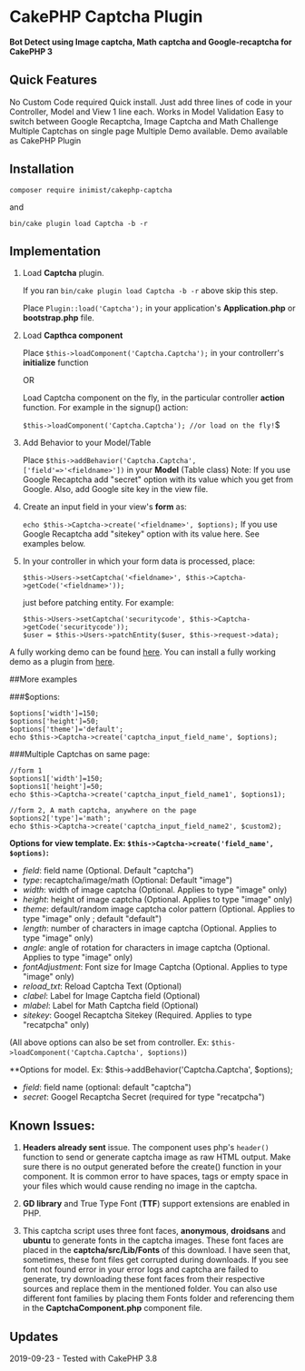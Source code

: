 # CakePHP Captcha Plugin

**Bot Detect using Image captcha, Math captcha and Google-recaptcha for CakePHP 3**

## Quick Features

No Custom Code required
Quick install. Just add three lines of code in your Controller, Model and View 1 line each.
Works in Model Validation
Easy to switch between Google Recaptcha, Image Captcha and Math Challenge
Multiple Captchas on single page
Multiple Demo available.
Demo available as CakePHP Plugin

## Installation

```composer require inimist/cakephp-captcha```

and

```bin/cake plugin load Captcha -b -r```

## Implementation

1. Load **Captcha** plugin.

	If you ran ```bin/cake plugin load Captcha -b -r``` above skip this step.
	
	Place ```Plugin::load('Captcha');``` in your application's **Application.php** or **bootstrap.php** file.

2. Load **Capthca component**

	Place ```$this->loadComponent('Captcha.Captcha');``` in your controllerr's **initialize** function
	
	OR
	
	Load Captcha component on the fly, in the particular controller **action** function. For example in the signup() action:
	
	```$this->loadComponent('Captcha.Captcha'); //or load on the fly!```$

3. Add Behavior to your Model/Table

	Place  ```$this->addBehavior('Captcha.Captcha', ['field'=>'<fieldname>'])``` in your **Model** (Table class)
	Note: If you use Google Recaptcha add "secret" option with its value which you get from Google. Also, add Google site key in the view file.

4. Create an input field in your view's **form** as:

	```echo $this->Captcha->create('<fieldname>', $options);```
	If you use Google Recaptcha add "sitekey" option with its value here. See examples below.

5. In your controller in which your form data is processed, place:

	```$this->Users->setCaptcha('<fieldname>', $this->Captcha->getCode('<fieldname>'));```

	just before patching entity. For example:

	```
	$this->Users->setCaptcha('securitycode', $this->Captcha->getCode('securitycode'));
	$user = $this->Users->patchEntity($user, $this->request->data);
	```

A fully working demo can be found [here](https://captcha.inimisttech.com). You can install a fully working demo as a plugin from [here](https://github.com/inimist/cakephp-captcha-demo).

##More examples

###$options:

    $options['width']=150;
    $options['height']=50;
    $options['theme']='default';
    echo $this->Captcha->create('captcha_input_field_name', $options);

###Multiple Captchas on same page:

    //form 1
    $options1['width']=150;
    $options1['height']=50;
    echo $this->Captcha->create('captcha_input_field_name1', $options1);

    //form 2, A math captcha, anywhere on the page
    $options2['type']='math';
    echo $this->Captcha->create('captcha_input_field_name2', $custom2);

**Options for view template. Ex: `$this->Captcha->create('field_name', $options)`:**

* *field*: field name (Optional. Default "captcha")
* *type*: recaptcha/image/math (Optional: Default "image")
* *width*: width of image captcha (Optional. Applies to type "image" only)
* *height*: height of image captcha (Optional. Applies to type "image" only)
* *theme*: default/random image captcha color pattern (Optional. Applies to type "image" only ; default "default")
* *length*: number of characters in image captcha (Optional. Applies to type "image" only)
* *angle*: angle of rotation for characters in image captcha (Optional. Applies to type "image" only)
* *fontAdjustment*: Font size for Image Captcha (Optional. Applies to type "image" only)
* *reload_txt*: Reload Captcha Text (Optional)
* *clabel*: Label for Image Captcha field (Optional)
* *mlabel*: Label for Math Captcha field (Optional)
* *sitekey*: Googel Recaptcha Sitekey (Required. Applies to type "recatpcha" only)

(All above options can also be set from controller. Ex: `$this->loadComponent('Captcha.Captcha', $options)`)

**Options for model. Ex: $this->addBehavior('Captcha.Captcha', $options);

* *field*: field name (optional: default "captcha")
* *secret*: Googel Recaptcha Secret (required for type "recatpcha")

## Known Issues:

1. **Headers already sent** issue. The component uses php's `header()` function to send or generate captcha image as raw HTML output. Make sure there is no output generated before the create() function in your component. It is common error to have spaces, tags or empty space in your files which would cause rending no image in the captcha.

2. **GD library** and True Type Font (**TTF**) support extensions are enabled in PHP.

3. This captcha script uses three font faces, **anonymous**, **droidsans** and **ubuntu**  to generate fonts in the captcha images. These font faces are placed in the **captcha/src/Lib/Fonts** of this download. I have seen that, sometimes, these font files get corrupted during downloads. If you see font not found error in your error logs and captcha are failed to generate, try downloading these font faces from their respective sources and replace them in the mentioned folder. You can also use different font families by placing them Fonts folder and referencing them in the **CaptchaComponent.php** component file.

## Updates

2019-09-23 - Tested with CakePHP 3.8